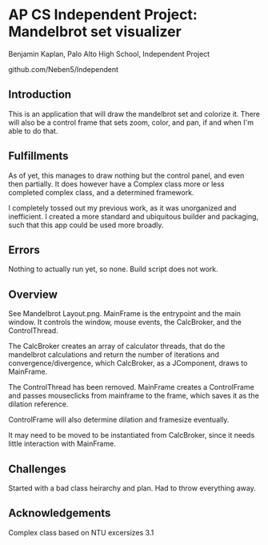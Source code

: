 # AP CS Independent Project: Mandelbrot set visualizer
Benjamin Kaplan, Palo Alto High School, Independent Project

github.com/Neben5/Independent

## Introduction
This is an application that will draw the mandelbrot set and colorize it. There will also be a control frame that sets zoom, color, and pan, if and when I'm able to do that.
## Fulfillments
As of yet, this manages to draw nothing but the control panel, and even then partially. It does however have a Complex class more or less completed complex class, and a determined framework.

I completely tossed out my previous work, as it was unorganized and inefficient.
I created a more standard and ubiquitous builder and packaging, such that this app could be used more broadly.
## Errors
Nothing to actually run yet, so none. Build script does not work.
## Overview

See Mandelbrot Layout.png. MainFrame is the entrypoint and the main window. It controls the window, mouse events, the CalcBroker, and the ControlThread.

The CalcBroker creates an array of calculator threads, that do the mandelbrot calculations and return the number of iterations and convergence/divergence, which CalcBroker, as a JComponent, draws to MainFrame.

The ControlThread has been removed. MainFrame creates a ControlFrame and passes mouseclicks from mainframe to the frame, which saves it as the dilation reference.

ControlFrame will also determine dilation and framesize eventually.

It may need to be moved to be instantiated from CalcBroker, since it needs little interaction with MainFrame.
## Challenges
Started with a bad class heirarchy and plan. Had to throw everything away.
## Acknowledgements
Complex class based on NTU excersizes 3.1
